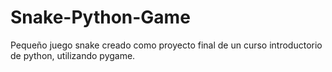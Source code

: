 # Snake-Python-Game
Pequeño juego snake creado como proyecto final de un curso introductorio de python, utilizando pygame.

